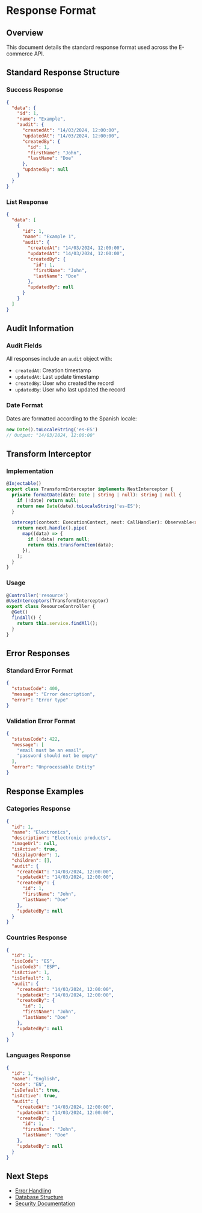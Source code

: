 
# Response Format

## Overview
This document details the standard response format used across the E-commerce API.

## Standard Response Structure

### Success Response
```json
{
  "data": {
    "id": 1,
    "name": "Example",
    "audit": {
      "createdAt": "14/03/2024, 12:00:00",
      "updatedAt": "14/03/2024, 12:00:00",
      "createdBy": {
        "id": 1,
        "firstName": "John",
        "lastName": "Doe"
      },
      "updatedBy": null
    }
  }
}
```

### List Response
```json
{
  "data": [
    {
      "id": 1,
      "name": "Example 1",
      "audit": {
        "createdAt": "14/03/2024, 12:00:00",
        "updatedAt": "14/03/2024, 12:00:00",
        "createdBy": {
          "id": 1,
          "firstName": "John",
          "lastName": "Doe"
        },
        "updatedBy": null
      }
    }
  ]
}
```

## Audit Information

### Audit Fields
All responses include an `audit` object with:
- `createdAt`: Creation timestamp
- `updatedAt`: Last update timestamp
- `createdBy`: User who created the record
- `updatedBy`: User who last updated the record

### Date Format
Dates are formatted according to the Spanish locale:
```typescript
new Date().toLocaleString('es-ES')
// Output: "14/03/2024, 12:00:00"
```

## Transform Interceptor

### Implementation
```typescript
@Injectable()
export class TransformInterceptor implements NestInterceptor {
  private formatDate(date: Date | string | null): string | null {
    if (!date) return null;
    return new Date(date).toLocaleString('es-ES');
  }

  intercept(context: ExecutionContext, next: CallHandler): Observable<any> {
    return next.handle().pipe(
      map((data) => {
        if (!data) return null;
        return this.transformItem(data);
      }),
    );
  }
}
```

### Usage
```typescript
@Controller('resource')
@UseInterceptors(TransformInterceptor)
export class ResourceController {
  @Get()
  findAll() {
    return this.service.findAll();
  }
}
```

## Error Responses

### Standard Error Format
```json
{
  "statusCode": 400,
  "message": "Error description",
  "error": "Error type"
}
```

### Validation Error Format
```json
{
  "statusCode": 422,
  "message": [
    "email must be an email",
    "password should not be empty"
  ],
  "error": "Unprocessable Entity"
}
```

## Response Examples

### Categories Response
```json
{
  "id": 1,
  "name": "Electronics",
  "description": "Electronic products",
  "imageUrl": null,
  "isActive": true,
  "displayOrder": 1,
  "children": [],
  "audit": {
    "createdAt": "14/03/2024, 12:00:00",
    "updatedAt": "14/03/2024, 12:00:00",
    "createdBy": {
      "id": 1,
      "firstName": "John",
      "lastName": "Doe"
    },
    "updatedBy": null
  }
}
```

### Countries Response
```json
{
  "id": 1,
  "isoCode": "ES",
  "isoCode3": "ESP",
  "isActive": 1,
  "isDefault": 1,
  "audit": {
    "createdAt": "14/03/2024, 12:00:00",
    "updatedAt": "14/03/2024, 12:00:00",
    "createdBy": {
      "id": 1,
      "firstName": "John",
      "lastName": "Doe"
    },
    "updatedBy": null
  }
}
```

### Languages Response
```json
{
  "id": 1,
  "name": "English",
  "code": "EN",
  "isDefault": true,
  "isActive": true,
  "audit": {
    "createdAt": "14/03/2024, 12:00:00",
    "updatedAt": "14/03/2024, 12:00:00",
    "createdBy": {
      "id": 1,
      "firstName": "John",
      "lastName": "Doe"
    },
    "updatedBy": null
  }
}
```

## Next Steps
- [Error Handling](errors.md)
- [Database Structure](database.md)
- [Security Documentation](security.md) 